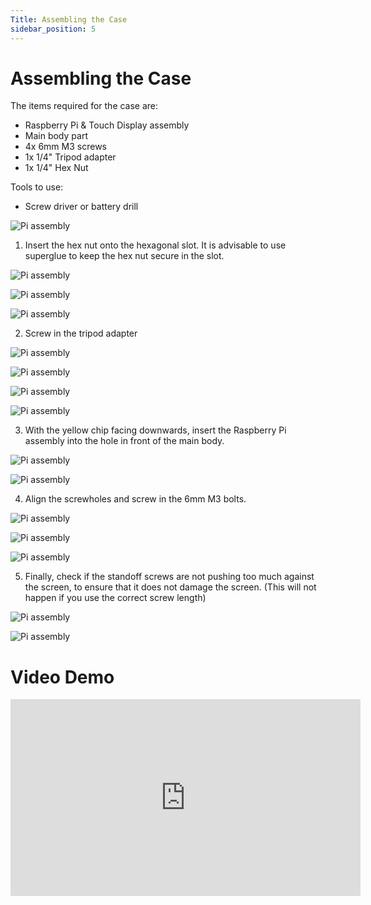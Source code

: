 ```yaml
---
Title: Assembling the Case
sidebar_position: 5
---
```


# Assembling the Case

The items required for the case are:

- Raspberry Pi & Touch Display assembly
- Main body part
- 4x 6mm M3 screws
- 1x 1/4" Tripod adapter
- 1x 1/4" Hex Nut

Tools to use:

- Screw driver or battery drill

![Pi assembly](../../static/img/assembly/case1.png)

1. Insert the hex nut onto the hexagonal slot. It is advisable to use superglue to keep the hex nut secure in the slot.

![Pi assembly](../../static/img/assembly/case2.png)

![Pi assembly](../../static/img/assembly/case3.png)

![Pi assembly](../../static/img/assembly/case4.png)

2. Screw in the tripod adapter

![Pi assembly](../../static/img/assembly/case5.png)

![Pi assembly](../../static/img/assembly/case6.png)

![Pi assembly](../../static/img/assembly/case7.png)

![Pi assembly](../../static/img/assembly/case8.png)

3. With the yellow chip facing downwards, insert the Raspberry Pi assembly into the hole in front of the main body.

![Pi assembly](../../static/img/assembly/case9.png)

![Pi assembly](../../static/img/assembly/case10.png)

4. Align the screwholes and screw in the 6mm M3 bolts.

![Pi assembly](../../static/img/assembly/case11.png)

![Pi assembly](../../static/img/assembly/case12.png)

![Pi assembly](../../static/img/assembly/case13.png)

5. Finally, check if the standoff screws are not pushing too much against the screen, to ensure that it does not damage the screen. (This will not happen if you use the correct screw length)

![Pi assembly](../../static/img/assembly/case14.png)

![Pi assembly](../../static/img/assembly/pi30.jpg)

# Video Demo

<iframe width="560" height="315" src="https://www.youtube.com/embed/B0PmtD7YZZs" title="YouTube video player" frameborder="0" allow="accelerometer; autoplay; clipboard-write; encrypted-media; gyroscope; picture-in-picture" allowfullscreen></iframe>
